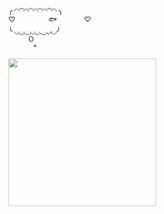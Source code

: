 
<div>
<p>╭ ◜◝ ͡ ◜◝ ͡ ◜◝ ͡ ◜◝ ͡ ◜◝ ╮<br/>
♡ &nbsp; &nbsp; &nbsp; &nbsp; &nbsp; &nbsp; &nbsp; &nbsp; 🐟 &nbsp; &nbsp; &nbsp; &nbsp; &nbsp; &nbsp; &nbsp;♡<br/>
╰ ◟◞ ͜ ◟ ͜ ◟◞ ͜ ◟ ͜ ◟◞◟◞╯<br/>
⠀⠀⠀⠀O<br/>
⠀⠀⠀⠀⠀°</p>
<img src="https://th.bing.com/th/id/OIG2.N6o6s1hH8PuPTNm8mu3e?pid=ImgGn" width="300" height="300"/>
</div>
